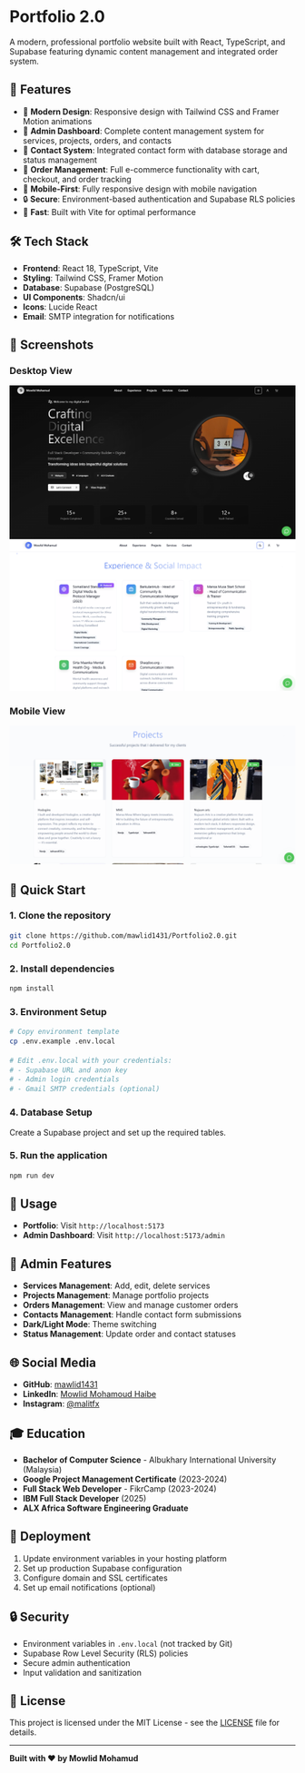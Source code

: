 # Portfolio 2.0

A modern, professional portfolio website built with React, TypeScript, and Supabase featuring dynamic content management and integrated order system.

## 🌟 Features

- 🎨 **Modern Design**: Responsive design with Tailwind CSS and Framer Motion animations
- 🔧 **Admin Dashboard**: Complete content management system for services, projects, orders, and contacts
- 📧 **Contact System**: Integrated contact form with database storage and status management
- 🛒 **Order Management**: Full e-commerce functionality with cart, checkout, and order tracking
- 📱 **Mobile-First**: Fully responsive design with mobile navigation
- 🔒 **Secure**: Environment-based authentication and Supabase RLS policies
- 🚀 **Fast**: Built with Vite for optimal performance

## 🛠️ Tech Stack

- **Frontend**: React 18, TypeScript, Vite
- **Styling**: Tailwind CSS, Framer Motion
- **Database**: Supabase (PostgreSQL)
- **UI Components**: Shadcn/ui
- **Icons**: Lucide React
- **Email**: SMTP integration for notifications

## 📸 Screenshots

### Desktop View
![Desktop Homepage](./Mockups/Screenshot%202025-10-11%20131723.png)
![Desktop Admin Dashboard](./Mockups/Screenshot%202025-10-11%20131736.png)

### Mobile View
![Mobile Homepage](./Mockups/Screenshot%202025-10-11%20131754.png)

## 🚀 Quick Start

### 1. Clone the repository

```bash
git clone https://github.com/mawlid1431/Portfolio2.0.git
cd Portfolio2.0
```

### 2. Install dependencies

```bash
npm install
```

### 3. Environment Setup

```bash
# Copy environment template
cp .env.example .env.local

# Edit .env.local with your credentials:
# - Supabase URL and anon key
# - Admin login credentials
# - Gmail SMTP credentials (optional)
```

### 4. Database Setup

Create a Supabase project and set up the required tables.

### 5. Run the application

```bash
npm run dev
```

## 📱 Usage

- **Portfolio**: Visit `http://localhost:5173`
- **Admin Dashboard**: Visit `http://localhost:5173/admin`

## 🔧 Admin Features

- **Services Management**: Add, edit, delete services
- **Projects Management**: Manage portfolio projects
- **Orders Management**: View and manage customer orders
- **Contacts Management**: Handle contact form submissions
- **Dark/Light Mode**: Theme switching
- **Status Management**: Update order and contact statuses

## 🌐 Social Media

- **GitHub**: [mawlid1431](https://github.com/mawlid1431)
- **LinkedIn**: [Mowlid Mohamoud Haibe](https://www.linkedin.com/in/mowlid-mohamoud-haibe-8b7b6a189/)
- **Instagram**: [@malitfx](https://www.instagram.com/malitfx/)

## 🎓 Education

- **Bachelor of Computer Science** - Albukhary International University (Malaysia)
- **Google Project Management Certificate** (2023-2024)
- **Full Stack Web Developer** - FikrCamp (2023-2024)
- **IBM Full Stack Developer** (2025)
- **ALX Africa Software Engineering Graduate**

## 🚀 Deployment

1. Update environment variables in your hosting platform
2. Set up production Supabase configuration
3. Configure domain and SSL certificates
4. Set up email notifications (optional)

## 🔒 Security

- Environment variables in `.env.local` (not tracked by Git)
- Supabase Row Level Security (RLS) policies
- Secure admin authentication
- Input validation and sanitization

## 📄 License

This project is licensed under the MIT License - see the [LICENSE](LICENSE) file for details.

---

**Built with ❤️ by Mowlid Mohamud**